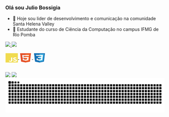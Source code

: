 ### Olá sou Julio Bossigia

- 🔭 Hoje sou lider de desenvolvimento e comunicação na comunidade Santa Helena Valley   
- 🌱 Estudante do curso de Ciência da Computação no campus IFMG de Rio Pomba
<div>
  <a href="https://github.com/juliobossigia">
  <img height="180em" src="https://github-readme-stats.vercel.app/api?username=juliobossigia&show_icons=true&theme=tokyonight&include_all_commits=true&count_private=true"/>
  <img height="180em" src="https://github-readme-stats.vercel.app/api/top-langs/?username=juliobossigia&layout=compact&langs_count=7&theme=tokyonight"/>
</div>

<div style="display: inline_block"><br>
  <img align="center" alt="Rafa-Js" height="30" width="40" src="https://raw.githubusercontent.com/devicons/devicon/master/icons/javascript/javascript-plain.svg">
  <img align="center" alt="Rafa-HTML" height="30" width="40" src="https://raw.githubusercontent.com/devicons/devicon/master/icons/html5/html5-original.svg">
  <img align="center" alt="Rafa-CSS" height="30" width="40" src="https://raw.githubusercontent.com/devicons/devicon/master/icons/css3/css3-original.svg">
  </div>
  
  ##
  
  <div>
     
  <a href="https://instagram.com/julio_bossigia" target="_blank"><img src="https://img.shields.io/badge/-Instagram-%23E4405F?style=for-the-badge&logo=instagram&logoColor=white" target="_blank"></a>
  <a href = "mailto:juliobossigia@gmail.com"><img src="https://img.shields.io/badge/Gmail-D14836?style=for-the-badge&logo=gmail&logoColor=white" target="_blank"></a>
     ![Snake animation](https://github.com/juliobossigia/juliobossigia/blob/output/github-contribution-grid-snake.svg)

  </div>
